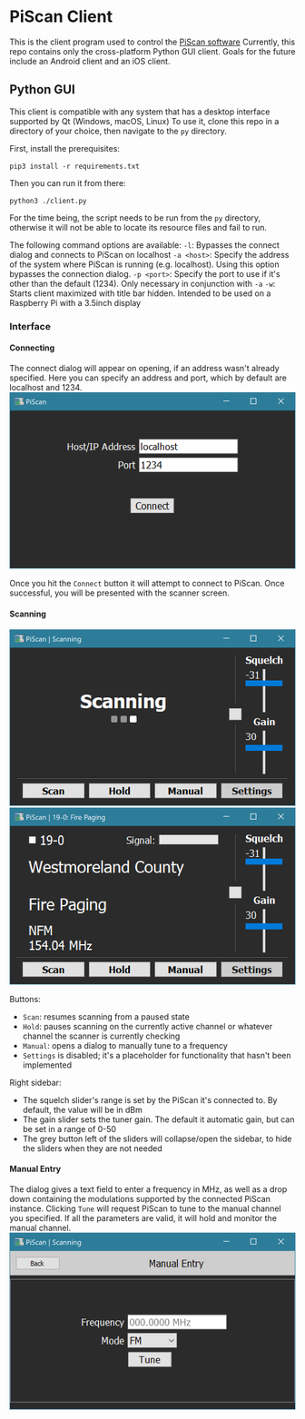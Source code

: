 # PiScan Client
This is the client program used to control the [PiScan software](https://github.com/ezratl/PiScan)
Currently, this repo contains only the cross-platform Python GUI client. Goals for the future include an Android client and an iOS client.
## Python GUI
This client is compatible with any system that has a desktop interface supported by Qt (Windows, macOS, Linux)
To use it, clone this repo in a directory of your choice, then navigate to the `py` directory.

First, install the prerequisites:

	pip3 install -r requirements.txt
Then you can run it from there:

	python3 ./client.py
For the time being, the script needs to be run from the `py` directory, otherwise it will not be able to locate its resource files and fail to run.

The following command options are available:
`-l`: Bypasses the connect dialog and connects to PiScan on localhost
`-a <host>`: Specify the address of the system where PiScan is running (e.g. localhost). Using this option bypasses the connection dialog.
`-p <port>`: Specify the port to use if it's other than the default (1234). Only necessary in conjunction with `-a`
`-w`: Starts client maximized with title bar hidden. Intended to be used on a Raspberry Pi with a 3.5inch display
### Interface
#### Connecting
The connect dialog will appear on opening, if an address wasn't already specified. Here you can specify an address and port, which by default are localhost and 1234. 
![Connection dialog](img/client-connect.png)

Once you hit the `Connect` button it will attempt to connect to PiScan. Once successful, you will be presented with the scanner screen.
#### Scanning
![Scanner screen](img/client-idle.PNG) ![Scanner hold](img/client-hold.PNG)

Buttons:
- `Scan`: resumes scanning from a paused state
- `Hold`: pauses scanning on the currently active channel or whatever channel the scanner is currently checking
- `Manual`: opens a dialog to manually tune to a frequency
- `Settings` is disabled; it's a placeholder for functionality that hasn't been implemented

Right sidebar:
- The squelch slider's range is set by the PiScan it's connected to. By default, the value will be in dBm
- The gain slider sets the tuner gain. The default it automatic gain, but can be set in a range of 0-50
- The grey button left of the sliders will collapse/open the sidebar, to hide the sliders when they are not needed
#### Manual Entry
The dialog gives a text field to enter a frequency in MHz, as well as a drop down containing the modulations supported by the connected PiScan instance. Clicking `Tune` will request PiScan to tune to the manual channel you specified. If all the parameters are valid, it will hold and monitor the manual channel.
![Manual entry](img/client-manentry.PNG)
